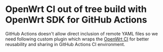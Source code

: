 # OpenWrt CI out of tree build with OpenWrt SDK for GitHub Actions

GitHub Actions doesn't allow direct inclusion of remote YAML files so we need following custom plugin which wraps the
[OpenWrt CI](https://gitlab.com/ynezz/openwrt-ci) for better reusability and sharing in GitHub Actions CI environment.
